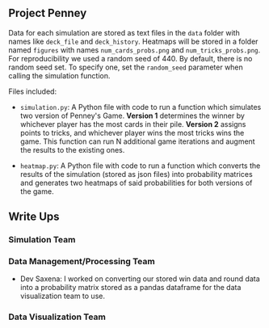 ## Project Penney

Data for each simulation are stored as text files in the `data` folder with names like `deck_file` and `deck_history`. Heatmaps will be stored in a folder named `figures` with names `num_cards_probs.png` and `num_tricks_probs.png`. For reproducibility we used a random seed of 440. By default, there is no random seed set. To specify one, set the `random_seed` parameter when calling the simulation function. 

Files included:

* `simulation.py`: A Python file with code to run a function which simulates two version of Penney's Game. **Version 1** determines the winner by whichever player has the most cards in their pile. **Version 2** assigns points to tricks, and whichever player wins the most tricks wins the game. This function can run N additional game iterations and augment the results to the existing ones.

* `heatmap.py`: A Python file with code to run a function which converts the results of the simulation (stored as json files) into probability matrices and generates two heatmaps of said probabilities for both versions of the game.

## Write Ups
### Simulation Team

### Data Management/Processing Team

* Dev Saxena: I worked on converting our stored win data and round data into a probability matrix stored as a pandas dataframe for the data visualization team to use. 

### Data Visualization Team
